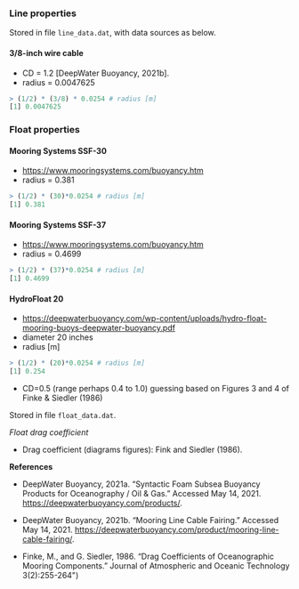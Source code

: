 ### Line properties

Stored in file `line_data.dat`, with data sources as below.

#### 3/8-inch wire cable

* CD = 1.2 [DeepWater Buoyancy, 2021b].
* radius = 0.0047625
```R
> (1/2) * (3/8) * 0.0254 # radius [m]
[1] 0.0047625
```

### Float properties

#### Mooring Systems SSF-30
* https://www.mooringsystems.com/buoyancy.htm
* radius = 0.381
```R
> (1/2) * (30)*0.0254 # radius [m]
[1] 0.381
```


#### Mooring Systems SSF-37
* https://www.mooringsystems.com/buoyancy.htm
* radius = 0.4699
```R
> (1/2) * (37)*0.0254 # radius [m]
[1] 0.4699
```

#### HydroFloat 20
* https://deepwaterbuoyancy.com/wp-content/uploads/hydro-float-mooring-buoys-deepwater-buoyancy.pdf
* diameter 20 inches
* radius [m]
```r
> (1/2) * (20)*0.0254 # radius [m]
[1] 0.254
```
* CD=0.5 (range perhaps 0.4 to 1.0) guessing based on Figures 3 and 4 of Finke & Siedler (1986)

Stored in file `float_data.dat`.

*Float drag coefficient*

* Drag coefficient (diagrams figures): Fink and Siedler (1986).

**References**

* DeepWater Buoyancy, 2021a. “Syntactic Foam Subsea Buoyancy Products for
  Oceanography / Oil & Gas.” Accessed May 14, 2021.
https://deepwaterbuoyancy.com/products/.

* DeepWater Buoyancy, 2021b. “Mooring Line Cable Fairing.” Accessed May 14,
  2021.  https://deepwaterbuoyancy.com/product/mooring-line-cable-fairing/.

* Finke, M., and G. Siedler, 1986. “Drag Coefficients of Oceanographic Mooring
  Components.” Journal of Atmospheric and Oceanic Technology 3(2):255-264")


